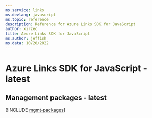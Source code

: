 ```yaml
---
ms.service: links
ms.devlang: javascript
ms.topic: reference
description: Reference for Azure Links SDK for JavaScript
author: xirzec
title: Azure Links SDK for JavaScript
ms.author: jeffish
ms.data: 10/20/2022
---
```

# Azure Links SDK for JavaScript - latest

## Management packages - latest
[!INCLUDE [mgmt-packages](links-mgmt-index.md)]